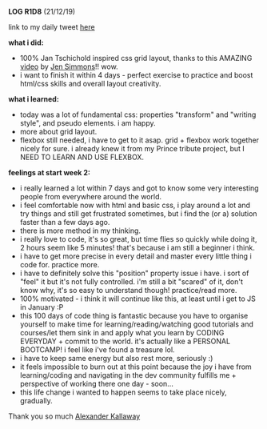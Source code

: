 **LOG R1D8** (21/12/19)

link to my daily tweet [here](https://twitter.com/Nightcoder2/status/1208611647545368577)

**what i did:**
- 100% Jan Tschichold inspired css grid layout, thanks to this AMAZING [video](https://www.youtube.com/watch?v=OxrsO4aIjyc) 
by [Jen Simmons](https://twitter.com/jensimmons)!! wow.
- i want to finish it within 4 days - perfect exercise to practice and boost html/css skills and overall layout creativity.

**what i learned:**
- today was a lot of fundamental css: properties "transform" and "writing style", and pseudo elements. i am happy. 
- more about grid layout.
- flexbox still needed, i have to get to it asap. grid + flexbox work together nicely for sure. i
already knew it from my Prince tribute project, but I NEED TO LEARN AND USE FLEXBOX.

**feelings at start week 2:**
- i really learned a lot within 7 days and got to know some very interesting people from everywhere around the world.
- i feel comfortable now with html and basic css, i play around a lot and try things and still get frustrated sometimes, 
but i find the (or a) solution faster than a few days ago. 
- there is more method in my thinking.
- i really love to code, it's so great, but time flies so quickly while doing it, 2 hours seem like 5 minutes! 
that's because i am still a beginner i think.
- i have to get more precise in every detail and master every little thing i code for. practice more.
- i have to definitely solve this "position" property issue i have. i sort of "feel" it but it's not fully controlled. 
i'm still a bit "scared" of it, don't know why, it's so easy to understand though! practice/read more.
- 100% motivated - i think it will continue like this, at least until i get to JS in January :P
- this 100 days of code thing is fantastic because you have to organise yourself to make time for learning/reading/watching good tutorials and courses/let them sink in and apply what you learn by CODING EVERYDAY + commit to the world. 
it's actually like a PERSONAL BOOTCAMP! i feel like i've found a treasure lol. 
- i have to keep same energy but also rest more, seriously :) 
- it feels impossible to burn out at this point because the joy i have from learning/coding and navigating in the dev community fulfills me + perspective of working there one day - soon... 
- this life change i wanted to happen seems to take place nicely, gradually.

Thank you so much [Alexander Kallaway](https://www.youtube.com/watch?v=z_mzJnk31Cg)
